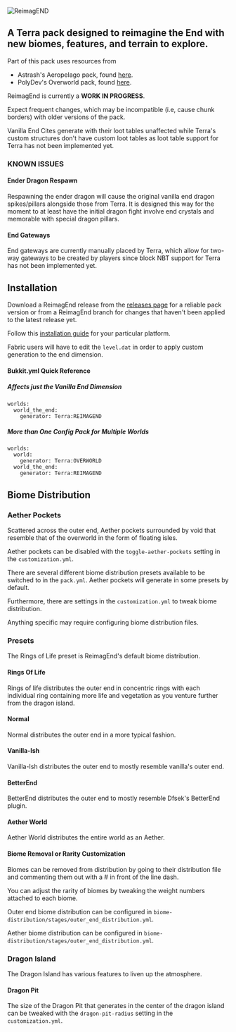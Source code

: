 ![ReimagEND](https://github.com/user-attachments/assets/c407dcf6-ae98-4a7b-8db8-36b41d3ee7d3)

## A Terra pack designed to reimagine the End with new biomes, features, and terrain to explore.

Part of this pack uses resources from 
 - Astrash's Aeropelago pack, found [here](https://github.com/Astrashh/Aeropelago).
 - PolyDev's Overworld pack, found [here](https://github.com/PolyhedralDev/TerraOverworldConfig).

ReimagEnd is currently a **WORK IN PROGRESS**. 

Expect frequent changes, which may be incompatible (i.e, cause chunk borders) with older versions of the pack.

Vanilla End Cites generate with their loot tables unaffected while Terra's custom structures don't have custom 
loot tables as loot table support for Terra has not been implemented yet.

### KNOWN ISSUES
#### Ender Dragon Respawn
Respawning the ender dragon will cause the original vanilla end dragon spikes/pillars
alongside those from Terra. It is designed this way for the moment to at least have the initial
dragon fight involve end crystals and memorable with special dragon pillars.

#### End Gateways
End gateways are currently manually placed by Terra, which allow for two-way gateways to be created by players
since block NBT support for Terra has not been implemented yet.

## Installation
Download a ReimagEnd release from the [releases page](https://github.com/PolyhedralDev/ReimagEND/releases) for a reliable pack version 
or from a ReimagEnd branch for changes that haven't been applied to the latest release yet.

Follow this [installation guide](https://terra.polydev.org/install/index.html) for your particular platform.

Fabric users will have to edit the `level.dat` in order to apply custom generation to the end dimension.

#### Bukkit.yml Quick Reference 
##### Affects just the Vanilla End Dimension
```
worlds:
  world_the_end:
    generator: Terra:REIMAGEND
```
##### More than One Config Pack for Multiple Worlds 
```
worlds:
  world:
    generator: Terra:OVERWORLD
  world_the_end:
    generator: Terra:REIMAGEND
```

## Biome Distribution

### Aether Pockets
Scattered across the outer end, Aether pockets surrounded by void that
resemble that of the overworld in the form of floating isles.

Aether pockets can be disabled with the `toggle-aether-pockets` setting in the `customization.yml`.

There are several different biome distribution presets available to be switched
to in the `pack.yml`. Aether pockets will generate in some presets by default.

Furthermore, there are settings in the `customization.yml` to tweak 
biome distribution.

Anything specific may require configuring biome distribution files.

### Presets

The Rings of Life preset is ReimagEnd's default biome distribution.

#### Rings Of Life
Rings of life distributes the outer end in concentric rings with each individual 
ring containing more life and vegetation as you venture further from the dragon island.

#### Normal
Normal distributes the outer end in a more typical fashion.

#### Vanilla-Ish
Vanilla-Ish distributes the outer end to mostly resemble vanilla's outer end.

#### BetterEnd
BetterEnd distributes the outer end to mostly resemble Dfsek's BetterEnd plugin.

#### Aether World
Aether World distributes the entire world as an Aether.

#### Biome Removal or Rarity Customization
Biomes can be removed from distribution by going to their distribution file 
and commenting them out with a # in front of the line dash.

You can adjust the rarity of biomes by tweaking the weight numbers attached 
to each biome.

Outer end biome distribution can be configured in `biome-distribution/stages/outer_end_distribution.yml`.

Aether biome distribution can be configured in `biome-distribution/stages/outer_end_distribution.yml`.

### Dragon Island

The Dragon Island has various features to liven up the atmosphere.

#### Dragon Pit
The size of the Dragon Pit that generates in the center of the dragon island 
can be tweaked with the `dragon-pit-radius` setting in the `customization.yml`.